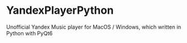 # YandexPlayerPython
Unofficial Yandex Music player for MacOS / Windows, which written in Python with PyQt6

